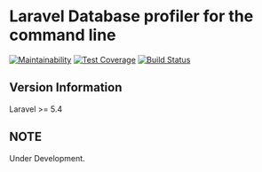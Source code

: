 # Laravel Database profiler for the command line

[![Maintainability](https://api.codeclimate.com/v1/badges/5c5b51068e668f36e65d/maintainability)](https://codeclimate.com/github/josbarbosa/laravel-console-db-profiler/maintainability)
[![Test Coverage](https://api.codeclimate.com/v1/badges/5c5b51068e668f36e65d/test_coverage)](https://codeclimate.com/github/josbarbosa/laravel-console-db-profiler/test_coverage)
[![Build Status](https://travis-ci.org/josbarbosa/laravel-console-db-profiler.svg?branch=master)](https://travis-ci.org/josbarbosa/laravel-console-db-profiler)

## Version Information
Laravel >= 5.4

## NOTE
Under Development.
